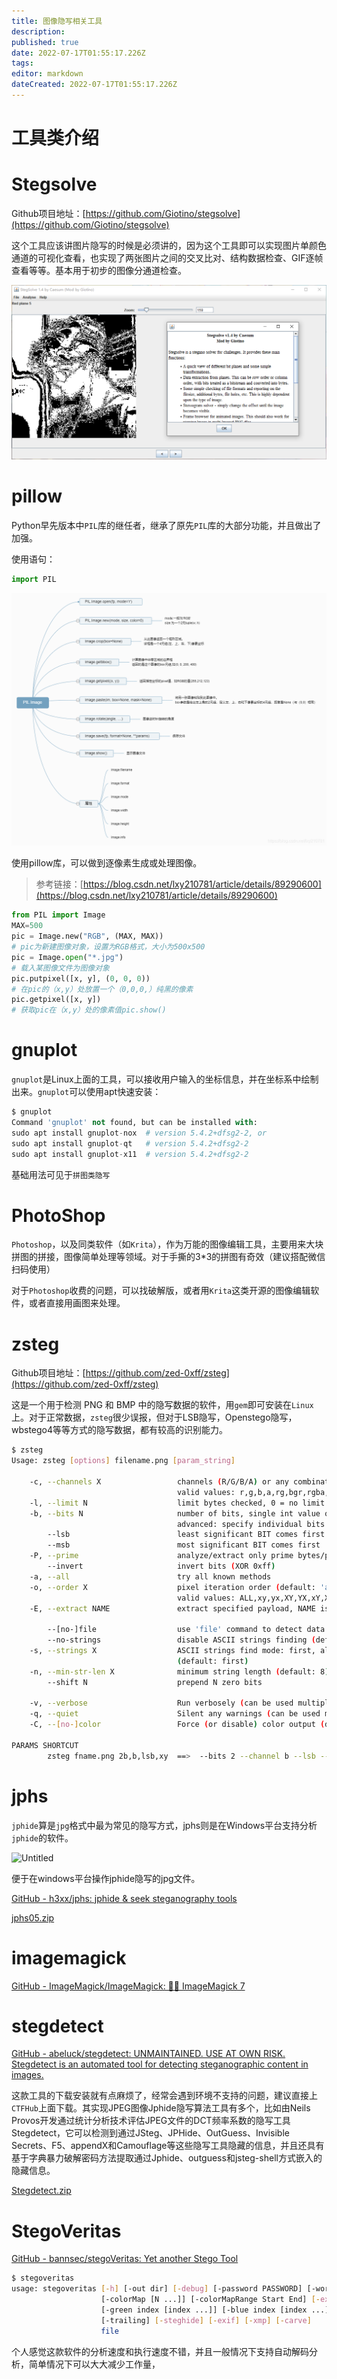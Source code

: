 ```yaml
---
title: 图像隐写相关工具
description: 
published: true
date: 2022-07-17T01:55:17.226Z
tags: 
editor: markdown
dateCreated: 2022-07-17T01:55:17.226Z
---
```


# 工具类介绍

# Stegsolve

Github项目地址：[https://github.com/Giotino/stegsolve](https://github.com/Giotino/stegsolve)

这个工具应该讲图片隐写的时候是必须讲的，因为这个工具即可以实现图片单颜色通道的可视化查看，也实现了两张图片之间的交叉比对、结构数据检查、GIF逐帧查看等等。基本用于初步的图像分通道检查。

![javaw_qfewo6lyzr.png](/javaw_qfewo6lyzr.png)

# pillow

Python早先版本中`PIL`库的继任者，继承了原先`PIL`库的大部分功能，并且做出了加强。

使用语句：

```python
import PIL
```

![ffbcbb8b-a80e-4583-b94a-79a892029c53.png](/ffbcbb8b-a80e-4583-b94a-79a892029c53.png)

使用pillow库，可以做到逐像素生成或处理图像。

> 参考链接：[https://blog.csdn.net/lxy210781/article/details/89290600](https://blog.csdn.net/lxy210781/article/details/89290600)

```python
from PIL import Image
MAX=500
pic = Image.new("RGB", (MAX, MAX))
# pic为新建图像对象，设置为RGB格式，大小为500x500
pic = Image.open("*.jpg")
# 载入某图像文件为图像对象
pic.putpixel([x, y], (0, 0, 0))
# 在pic的（x,y）处放置一个（0,0,0,）纯黑的像素
pic.getpixel([x, y])
# 获取pic在（x,y）处的像素值pic.show()
```

# gnuplot

`gnuplot`是Linux上面的工具，可以接收用户输入的坐标信息，并在坐标系中绘制出来。`gnuplot`可以使用apt快速安装：

```python
$ gnuplot
Command 'gnuplot' not found, but can be installed with:
sudo apt install gnuplot-nox  # version 5.4.2+dfsg2-2, or
sudo apt install gnuplot-qt   # version 5.4.2+dfsg2-2
sudo apt install gnuplot-x11  # version 5.4.2+dfsg2-2
```

基础用法可见于`拼图类隐写`

# PhotoShop

`Photoshop`，以及同类软件（如`Krita`），作为万能的图像编辑工具，主要用来大块拼图的拼接，图像简单处理等领域。对于手撕的3*3的拼图有奇效（建议搭配微信扫码使用）

对于`Photoshop`收费的问题，可以找破解版，或者用`Krita`这类开源的图像编辑软件，或者直接用画图来处理。

# zsteg

Github项目地址：[https://github.com/zed-0xff/zsteg](https://github.com/zed-0xff/zsteg)

这是一个用于检测 PNG 和 BMP 中的隐写数据的软件，用`gem`即可安装在`Linux`上。对于正常数据，`zsteg`很少误报，但对于LSB隐写，Openstego隐写，wbstego4等等方式的隐写数据，都有较高的识别能力。

```bash
$ zsteg
Usage: zsteg [options] filename.png [param_string]

    -c, --channels X                 channels (R/G/B/A) or any combination, comma separated
                                     valid values: r,g,b,a,rg,bgr,rgba,r3g2b3,...
    -l, --limit N                    limit bytes checked, 0 = no limit (default: 256)
    -b, --bits N                     number of bits, single int value or '1,3,5' or range '1-8'
                                     advanced: specify individual bits like '00001110' or '0x88'
        --lsb                        least significant BIT comes first
        --msb                        most significant BIT comes first
    -P, --prime                      analyze/extract only prime bytes/pixels
        --invert                     invert bits (XOR 0xff)
    -a, --all                        try all known methods
    -o, --order X                    pixel iteration order (default: 'auto')
                                     valid values: ALL,xy,yx,XY,YX,xY,Xy,bY,...
    -E, --extract NAME               extract specified payload, NAME is like '1b,rgb,lsb'

        --[no-]file                  use 'file' command to detect data type (default: YES)
        --no-strings                 disable ASCII strings finding (default: enabled)
    -s, --strings X                  ASCII strings find mode: first, all, longest, none
                                     (default: first)
    -n, --min-str-len X              minimum string length (default: 8)
        --shift N                    prepend N zero bits

    -v, --verbose                    Run verbosely (can be used multiple times)
    -q, --quiet                      Silent any warnings (can be used multiple times)
    -C, --[no-]color                 Force (or disable) color output (default: auto)

PARAMS SHORTCUT
        zsteg fname.png 2b,b,lsb,xy  ==>  --bits 2 --channel b --lsb --order xy
```

# jphs

`jphide`算是`jpg`格式中最为常见的隐写方式，jphs则是在Windows平台支持分析`jphide`的软件。

![Untitled](%E5%B7%A5%E5%85%B7%E7%B1%BB%E4%BB%8B%E7%BB%8D%208c0673b8caf24025a0a853c13f951ecb/Untitled%202.png)

 便于在windows平台操作jphide隐写的jpg文件。

[GitHub - h3xx/jphs: jphide & seek steganography tools](https://github.com/h3xx/jphs)

[jphs05.zip](%E5%B7%A5%E5%85%B7%E7%B1%BB%E4%BB%8B%E7%BB%8D%208c0673b8caf24025a0a853c13f951ecb/jphs05.zip)

# imagemagick

[GitHub - ImageMagick/ImageMagick: 🧙‍♂️ ImageMagick 7](https://github.com/ImageMagick/ImageMagick)

# stegdetect

[GitHub - abeluck/stegdetect: UNMAINTAINED. USE AT OWN RISK. Stegdetect is an automated tool for detecting steganographic content in images.](https://github.com/abeluck/stegdetect)

这款工具的下载安装就有点麻烦了，经常会遇到环境不支持的问题，建议直接上`CTFHub`上面下载。其实现JPEG图像Jphide隐写算法工具有多个，比如由Neils Provos开发通过统计分析技术评估JPEG文件的DCT频率系数的隐写工具Stegdetect，它可以检测到通过JSteg、JPHide、OutGuess、Invisible Secrets、F5、appendX和Camouflage等这些隐写工具隐藏的信息，并且还具有基于字典暴力破解密码方法提取通过Jphide、outguess和jsteg-shell方式嵌入的隐藏信息。

[Stegdetect.zip](%E5%B7%A5%E5%85%B7%E7%B1%BB%E4%BB%8B%E7%BB%8D%208c0673b8caf24025a0a853c13f951ecb/Stegdetect.zip)

# **StegoVeritas**

[GitHub - bannsec/stegoVeritas: Yet another Stego Tool](https://github.com/bannsec/stegoVeritas/)

```bash
$ stegoveritas
usage: stegoveritas [-h] [-out dir] [-debug] [-password PASSWORD] [-wordlist WORDLIST] [-meta] [-imageTransform] [-bruteLSB]
                    [-colorMap [N ...]] [-colorMapRange Start End] [-extractLSB] [-red index [index ...]]
                    [-green index [index ...]] [-blue index [index ...]] [-alpha index [index ...]] [-extract_frames]
                    [-trailing] [-steghide] [-exif] [-xmp] [-carve]
                    file
```

个人感觉这款软件的分析速度和执行速度不错，并且一般情况下支持自动解码分析，简单情况下可以大大减少工作量，